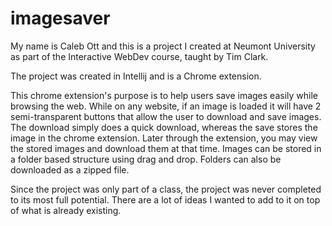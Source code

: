 # imagesaver
My name is Caleb Ott and this is a project I created at Neumont University as part of the Interactive WebDev course, taught by Tim Clark.

The project was created in Intellij and is a Chrome extension.

This chrome extension's purpose is to help users save images easily while browsing the web. While on any website, if an image is loaded it will have 2 semi-transparent buttons that allow the user to download and save images. The download simply does a quick download, whereas the save stores the image in the chrome extension. Later through the extension, you may view the stored images and download them at that time. Images can be stored in a folder based structure using drag and drop. Folders can also be downloaded as a zipped file.

Since the project was only part of a class, the project was never completed to its most full potential. There are a lot of ideas I wanted to add to it on top of what is already existing.
